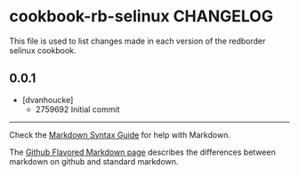 cookbook-rb-selinux CHANGELOG
=============================

This file is used to list changes made in each version of the redborder selinux cookbook.

0.0.1
-----
- [dvanhoucke]
  - 2759692 Initial commit

- - -
Check the [Markdown Syntax Guide](http://daringfireball.net/projects/markdown/syntax) for help with Markdown.

The [Github Flavored Markdown page](http://github.github.com/github-flavored-markdown/) describes the differences between markdown on github and standard markdown.

